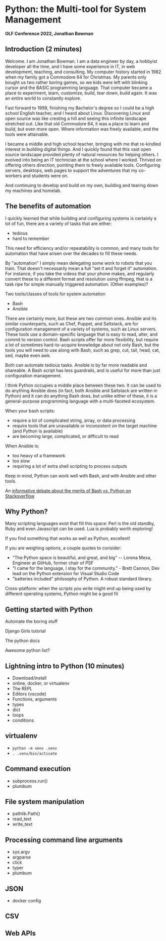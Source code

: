 # Python: the Multi-tool for System Management
__OLF Conference 2022, Jonathan Bowman__

## Introduction (2 minutes)

Welcome. I am Jonathan Bowman. I am a data engineer by day, a hobbyist developer all the time, and I have some experience in IT, in web development, teaching, and consulting. My computer history started in 1982 when my family got a Commodore 64 for Christmas. My parents only bought us two rather boring games, so we kids were left with blinking cursor and the BASIC programming language. That computer became a place to experiment, learn, customize, build, tear down, build again. It was an entire world to constantly explore.

Fast forward to 1999, finishing my Bachelor's degree so I could be a high school English teacher, and I heard about Linux. Discovering Linux and open source was like cresting a hill and seeing this infinite landscape stretched out. Like that old Commodore 64, it was a place to learn and build, but even more open. Where information was freely available, and the tools were attainable.

I became a middle and high school teacher, bringing with me that re-kindled interest in building digital things. And I quickly found that this vast open source landscape provided plenty of natural resources for helping others. I evolved into being an IT technician at the school where I worked. Thrived on offering others direction, pointing them to freely available tools. Configuring servers, desktops, web pages to support the adventures that my co-workers and students were on.

And continuing to develop and build on my own, building and tearing down my machines and homelab.

## The benefits of automation

I quickly learned that while building and configuring systems is certainly a lot of fun, there are a variety of tasks that are either:

- tedious
- hard to remember


This need for efficiency and/or repeatability is common, and many tools for automation that have arisen over the decades to fill these needs.

By "automation" I simply mean delegating some work to robots that you train. That doesn't necessarily mean a full "set it and forget it" automation. For instance, if you take the videos that your phone makes, and regularly convert these to a different format and resolution using ffmpeg, that is a task ripe for simple manually triggered automation. (Other examples)?

Two tools/classes of tools for system automation

- Bash
- Ansible

There are certainly more, but these are two common ones. Ansible and its similar counterparts, such as Chef, Puppet, and Saltstack, are for configuration management of a variety of systems, such as Linux servers. These tools use a domain-specific language that is easy to read, alter, and commit to version control. Bash scripts offer far more flexibility, but require a lot of sometimes hard-to-acquire knowledge about not only Bash, but the tools you will need to use along with Bash, such as grep, cut, tail, head, cat, sed, maybe even awk.

Both can automate tedious tasks. Ansible is by far more readable and shareable. A Bash script has less guardrails, and is useful for more than just configuration management.

I think Python occupies a middle place between these two. It can be used to do anything Ansible does (in fact, both Ansible and Saltstack are written in Python) and it can do anything Bash does, but unlike either of these, it is a general-purpose programming language with a multi-faceted ecosystem.

When your bash scripts:
- require a lot of complicated string, array, or data processing 
- require tools that are unavailable or inconsistent on the target machine (and Python is available)
- are becoming large, complicated, or difficult to read

When Ansible is:
- too heavy of a framework
- too slow
- requiring a lot of extra shell scripting to process outputs

Keep in mind, Python can work well with Bash, and with Ansible and other tools.

An [informative debate about the merits of Bash vs. Python on Stackoverflow](https://stackoverflow.com/questions/2424921/python-vs-bash-in-which-kind-of-tasks-each-one-outruns-the-other-performance-w)


## Why Python?

Many scripting languages exist that fill this space: Perl is the old standby, Ruby and even Javascript can be used. Lua is probably worth exploring!

If you find something that works as well as Python, excellent!

If you are weighing options, a couple quotes to consider:

- "The Python space is beautiful, and great, and big" -- Lorena Mesa, Engineer at GitHub, former chair of PSF
- "I came for the language, I stay for the community." - Brett Cannon, Dev lead on the Python extension for Visual Studio Code
- "batteries included" philosophy of Python. A robust standard library.

Cross-platform: when the scripts you write might end up being used by different operating systems, Python might be a good fit

## Getting started with Python

Automate the boring stuff

Django Girls tutorial

The python docs

Awesome python list?

## Lightning intro to Python (10 minutes)

- Download/install
- online, docker, or virtualenv
- The REPL
- Editors (vscode)
- Functions, arguments
- types
- dict
- loops
- conditions

## virtualenv

- `python -m venv .venv`
- `. .venv/bin/activate`

## Command execution

- subprocess.run()
- plumbum

## File system manipulation

- pathlib.Path()
- read_text
- write_text

## Processing command line arguments

- sys.argv
- argparse
- click
- typer
- plumbum

## JSON

- docker config

## CSV


## Web APIs


[boring]: https://automatetheboringstuff.com/
[libvirt]: https://www.libvirt.org/docs/libvirt-appdev-guide-python/en-US/html/
[shlex]: https://docs.python.org/3/library/shlex.html
[subprocess]: https://docs.python.org/3/library/subprocess.htm
